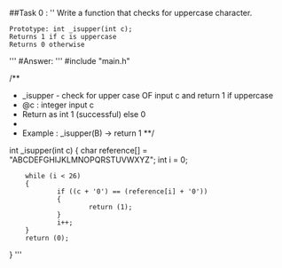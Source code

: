 ##Task 0 : 
''
Write a function that checks for uppercase character.

    Prototype: int _isupper(int c);
    Returns 1 if c is uppercase
    Returns 0 otherwise
'''
#Answer: 
'''
#include "main.h"

/**
 * _isupper - check for upper case OF input c and return 1 if uppercase
 * @c : integer input c
 * Return as int 1 (successful) else 0
 *
 * Example : _isupper(B) -> return 1
 **/

int _isupper(int c)
{
        char reference[] = "ABCDEFGHIJKLMNOPQRSTUVWXYZ";
        int i = 0;

        while (i < 26)
        {
                if ((c + '0') == (reference[i] + '0'))
                {
                        return (1);
                }
                i++;
        }
        return (0);
}
'''
